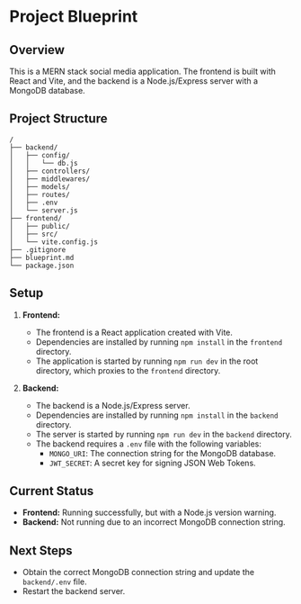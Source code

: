 # Project Blueprint

## Overview

This is a MERN stack social media application. The frontend is built with React and Vite, and the backend is a Node.js/Express server with a MongoDB database.

## Project Structure

```
/
├── backend/
│   ├── config/
│   │   └── db.js
│   ├── controllers/
│   ├── middlewares/
│   ├── models/
│   ├── routes/
│   ├── .env
│   └── server.js
├── frontend/
│   ├── public/
│   ├── src/
│   └── vite.config.js
├── .gitignore
├── blueprint.md
└── package.json
```

## Setup

1.  **Frontend:**
    *   The frontend is a React application created with Vite.
    *   Dependencies are installed by running `npm install` in the `frontend` directory.
    *   The application is started by running `npm run dev` in the root directory, which proxies to the `frontend` directory.

2.  **Backend:**
    *   The backend is a Node.js/Express server.
    *   Dependencies are installed by running `npm install` in the `backend` directory.
    *   The server is started by running `npm run dev` in the `backend` directory.
    *   The backend requires a `.env` file with the following variables:
        *   `MONGO_URI`: The connection string for the MongoDB database.
        *   `JWT_SECRET`: A secret key for signing JSON Web Tokens.

## Current Status

*   **Frontend:** Running successfully, but with a Node.js version warning.
*   **Backend:** Not running due to an incorrect MongoDB connection string.

## Next Steps

*   Obtain the correct MongoDB connection string and update the `backend/.env` file.
*   Restart the backend server.
